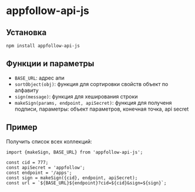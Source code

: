 # appfollow-api-js

## Установка

    npm install appfollow-api-js
    
## Функции и параметры
 * `BASE_URL`: адрес апи
 * `sortObject(obj)`: функция для сортировки свойств объект по алфавиту
 * `sign(message)`: функция для хеширования строки
 * `makeSign(params, endpoint, apiSecret)`: функция для полученя подписи, параметры: объект параметров, конечная точка, api secret
 
## Пример
Получить список всех коллекций:
```
import {makeSign, BASE_URL} from 'appfollow-api-js';

const cid = 777;
const apiSecret = 'appfollow';
const endpoint = '/apps';
const sign = makeSign({cid}, endpoint, apiSecret);
const url = `${BASE_URL}${endpoint}?cid=${cid}&sign=${sign}`;
```
